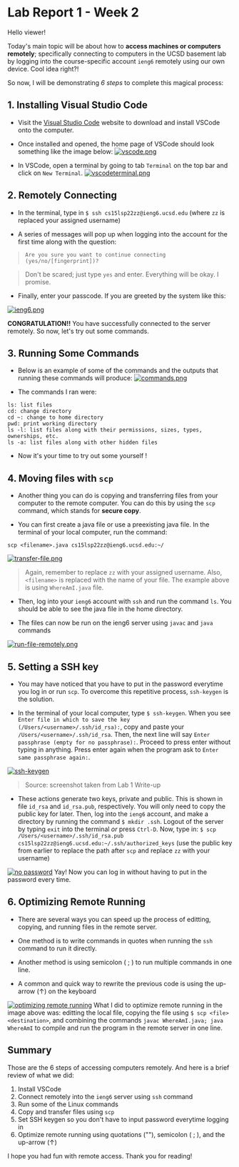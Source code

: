 # Lab Report 1 - Week 2

Hello viewer!

Today's main topic will be about how to **access machines or computers remotely**; specifically connecting to computers in the UCSD basement lab by logging into the course-specific account `ieng6` remotely using our own device. Cool idea right?!

So now, I will be demonstrating *6 steps* to complete this magical process:

## 1. Installing Visual Studio Code
- Visit the [Visual Studio Code](https://code.visualstudio.com/) website to download and install VSCode onto the computer. 

- Once installed and opened, the home page of VSCode should look something like the image below:
[![vscode.png](https://i.postimg.cc/VNRX2g22/vscode.png)](https://postimg.cc/wt1tmXqk)

- In VSCode, open a terminal by going to tab `Terminal` on the top bar and click on `New Terminal`.
[![vscodeterminal.png](https://i.postimg.cc/NFXK6504/vscodeterminal.png)](https://postimg.cc/MfWZxZVM)

## 2. Remotely Connecting
- In the terminal, type in `$ ssh cs15lsp22zz@ieng6.ucsd.edu` (where `zz` is replaced your assigned username)

- A series of messages will pop up when logging into the account for the first time along with the question:

>`Are you sure you want to continue connecting (yes/no/[fingerprint])?`

>Don't be scared; just type `yes` and enter. Everything will be okay. I promise.

- Finally, enter your passcode. If you are greeted by the system like this:


[![ieng6.png](https://i.postimg.cc/9QBpjc7x/ieng6.png)](https://postimg.cc/87jWRQwW)

**CONGRATULATION!!** You have successfully connected to the server remotely. So now, let's try out some commands.
## 3. Running Some Commands
- Below is an example of some of the commands and the outputs that running these commands will produce:
[![commands.png](https://i.postimg.cc/dtjdh4V3/commands.png)](https://postimg.cc/3dWW6jpQ)

- The commands I ran were:
```
ls: list files
cd: change directory
cd ~: change to home directory
pwd: print working directory
ls -l: list files along with their permissions, sizes, types, ownerships, etc.
ls -a: list files along with other hidden files
```
- Now it's your time to try out some yourself !

## 4. Moving files with `scp`
- Another thing you can do is copying and transferring files from your computer to the remote computer. You can do this by using the `scp` command, which stands for **secure copy**.

- You can first create a java file or use a preexisting java file. In the terminal of your local computer, run the command:

`scp <filename>.java cs15lsp22zz@ieng6.ucsd.edu:~/`

[![transfer-file.png](https://i.postimg.cc/zfHM82rF/transfer-file.png)](https://postimg.cc/GBrzjQ94)
>Again, remember to replace `zz` with your assigned username. Also, `<filename>` is replaced with the name of your file. The example above is using `WhereAmI.java` file.

- Then, log into your `ieng6` account with `ssh` and run the command `ls`. You should be able to see the java file in the home directory.

- The files can now be run on the ieng6 server using `javac` and `java` commands

[![run-file-remotely.png](https://i.postimg.cc/TwXkGRQT/run-file-remotely.png)](https://postimg.cc/FfDbVX26)

## 5. Setting a SSH key
- You may have noticed that you have to put in the password everytime you log in or run `scp`. To overcome this repetitive process, `ssh-keygen` is the solution.

- In the terminal of your local computer, type `$ ssh-keygen`. When you see `Enter file in which to save the key (/Users/<username>/.ssh/id_rsa):`, copy and paste your `/Users/<username>/.ssh/id_rsa`. Then, the next line will say `Enter passphrase (empty for no passphrase):`. Proceed to press enter without typing in anything. Press enter again when the program ask to `Enter same passphrase again:`.

[![ssh-keygen](https://i.postimg.cc/4dT00Rx1/Screen-Shot-2022-04-10-at-5-38-37-PM.png)](https://postimg.cc/Z9Vj9g39)
>Source: screenshot taken from Lab 1 Write-up

- These actions generate two keys, private and public. This is shown in file `id_rsa` and `id_rsa.pub`, respectively. You will only need to copy the public key for later. Then, log into the `ieng6` account, and make a directory by running the command `$ mkdir .ssh`. Logout of the server by typing `exit` into the terminal *or* press `Ctrl-D`. Now, type in: 
`$ scp /Users/<username>/.ssh/id_rsa.pub cs15lsp22zz@ieng6.ucsd.edu:~/.ssh/authorized_keys` (use the public key from earlier to replace the path after `scp` and replace `zz` with your username)

[![no password](https://i.postimg.cc/zGjdD28J/Screen-Shot-2022-04-10-at-8-39-50-PM.png)](https://postimg.cc/Jss3Pqsg)
Yay! Now you can log in without having to put in the password every time.
## 6. Optimizing Remote Running
- There are several ways you can speed up the process of editting, copying, and running files in the remote server.

- One method is to write commands in quotes when running the `ssh` command to run it directly.

- Another method is using semicolon ( ; ) to run multiple commands in one line.

- A common and quick way to rewrite the previous code is using the up-arrow (↑) on the keyboard

[![optimizing remote running](https://i.postimg.cc/7YmNzGJ4/Screen-Shot-2022-04-10-at-8-53-02-PM.png)](https://postimg.cc/4mHtk312)
What I did to optimize remote running in the image above was: editting the local file, copying the file using `$ scp <file> <destination>`, and combining the commands `javac WhereAmI.java; java WhereAmI` to compile and run the program in the remote server in one line.

## Summary
Those are the 6 steps of accessing computers remotely. And here is a brief review of what we did:

1. Install VSCode
2. Connect remotely into the `ieng6` server using `ssh` command
3. Run some of the Linux commands
4. Copy and transfer files using `scp`
5. Set SSH keygen so you don't have to input password everytime logging in
6. Optimize remote running using quotations (""), semicolon ( ; ), and the up-arrow (↑)

I hope you had fun with remote access. Thank you for reading!